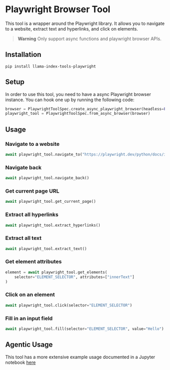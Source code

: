 # Playwright Browser Tool

This tool is a wrapper around the Playwright library. It allows you to navigate to a website, extract text and hyperlinks, and click on elements.

> **Warning**
> Only support async functions and playwright browser APIs.

## Installation

```
pip install llama-index-tools-playwright
```

## Setup

In order to use this tool, you need to have a async Playwright browser instance. You can hook one up by running the following code:

```python
browser = PlaywrightToolSpec.create_async_playwright_browser(headless=False)
playwright_tool = PlaywrightToolSpec.from_async_browser(browser)
```

## Usage

### Navigate to a website

```python
await playwright_tool.navigate_to("https://playwright.dev/python/docs/intro")
```

### Navigate back

```python
await playwright_tool.navigate_back()
```

### Get current page URL

```python
await playwright_tool.get_current_page()
```

### Extract all hyperlinks

```python
await playwright_tool.extract_hyperlinks()
```

### Extract all text

```python
await playwright_tool.extract_text()
```

### Get element attributes

```python
element = await playwright_tool.get_elements(
    selector="ELEMENT_SELECTOR", attributes=["innerText"]
)
```

### Click on an element

```python
await playwright_tool.click(selector="ELEMENT_SELECTOR")
```

### Fill in an input field

```python
await playwright_tool.fill(selector="ELEMENT_SELECTOR", value="Hello")
```

## Agentic Usage

This tool has a more extensive example usage documented in a Jupyter notebook [here](https://github.com/run-llama/llama_index/blob/main/llama-index-integrations/tools/llama-index-tools-playwright/examples/playwright_browser_agent.ipynb)
